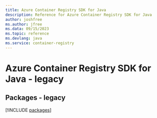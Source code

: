 ```yaml
---
title: Azure Container Registry SDK for Java
description: Reference for Azure Container Registry SDK for Java
author: joshfree
ms.author: jfree
ms.data: 09/15/2023
ms.topic: reference
ms.devlang: java
ms.service: container-registry
---
```

# Azure Container Registry SDK for Java - legacy
## Packages - legacy
[!INCLUDE [packages](container-registry-index.md)]